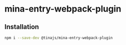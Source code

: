 # mina-entry-webpack-plugin

## Installation
```bash
npm i --save-dev @tinajs/mina-entry-webpack-plugin
```
